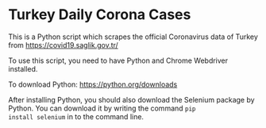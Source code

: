 # Turkey Daily Corona Cases
This is a Python script which scrapes the official Coronavirus data of Turkey from https://covid19.saglik.gov.tr/

To use this script, you need to have Python and Chrome Webdriver installed.

To download Python: https://python.org/downloads

After installing Python, you should also download the Selenium package by Python.
You can download it by writing the command <code>pip install selenium</code> in to the command line.
